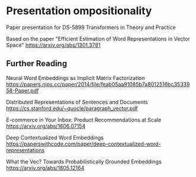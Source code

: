 # Presentation ompositionality
Paper presentation for DS-5899 Transformers in Theory and Practice

Based on the paper "Efficient Estimation of Word Representations in Vector Space" https://arxiv.org/abs/1301.3781

## Further Reading

Neural Word Embeddings as Implicit Matrix Factorization
https://papers.nips.cc/paper/2014/file/feab05aa91085b7a8012516bc3533958-Paper.pdf

Distributed Representations of Sentences and Documents
 https://cs.stanford.edu/~quocle/paragraph_vector.pdf

E-commerce in Your Inbox: Product Recommendations at Scale
https://arxiv.org/abs/1606.07154

Deep Contextualized Word Embeddings
https://paperswithcode.com/paper/deep-contextualized-word-representations 

What the Vec? Towards Probabilistically Grounded Embeddings
https://arxiv.org/abs/1805.12164

